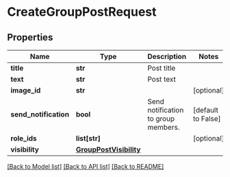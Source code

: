 # CreateGroupPostRequest


## Properties
Name | Type | Description | Notes
------------ | ------------- | ------------- | -------------
**title** | **str** | Post title | 
**text** | **str** | Post text | 
**image_id** | **str** |  | [optional] 
**send_notification** | **bool** | Send notification to group members. | [default to False]
**role_ids** | **list[str]** |   | [optional] 
**visibility** | [**GroupPostVisibility**](GroupPostVisibility.md) |  | 

[[Back to Model list]](../README.md#documentation-for-models) [[Back to API list]](../README.md#documentation-for-api-endpoints) [[Back to README]](../README.md)


